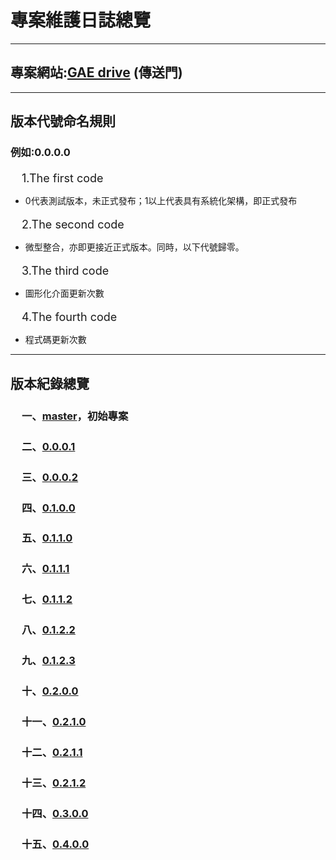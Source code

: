 專案維護日誌總覽
===============
<hr />
<h2>
專案網站:<a href="http://tony-blobstore-no1.appspot.com/">GAE drive</a>&nbsp;(傳送門)</h2>
<hr />
<h2>
版本代號命名規則</h2>
<h3>
例如:0.0.0.0</h3>
<span style="font-size: large;">　1.The first code</span>
<ul>
<li>0代表測試版本，未正式發布；1以上代表具有系統化架構，即正式發布</li>
</ul>
<span style="font-size: large;">　2.The second code</span>
<ul>
<li>微型整合，亦即更接近正式版本。同時，以下代號歸零。</li>
</ul>
<span style="font-size: large;">　3.The third code</span>
<ul>
<li>圖形化介面更新次數</li>
</ul>
<span style="font-size: large;">　4.The fourth code</span>
<ul>
<li>程式碼更新次數</li>
</ul>
<hr />
<h2>
版本紀錄總覽</h2>
<div>
<h3>
<span style="font-size: large;">　</span>一、<a href="https://github.com/PenguinSir2000/GAE-blobstore/blob/master/README.md">master</a>，初始專案</h3>
<h3>
<span style="font-size: large;">　</span>二、<a href="https://github.com/PenguinSir2000/GAE-blobstore/blob/0.0.0.1/README.md">0.0.0.1</a></h3>
</div>
<div>
<h3>
<span style="font-size: large;">　</span>三、<a href="https://github.com/PenguinSir2000/GAE-blobstore/blob/0.0.0.2/README.md">0.0.0.2</a></h3>
<h3>
<span style="font-size: large;">　</span>四、<a href="https://github.com/PenguinSir2000/GAE-blobstore/blob/0.1.0.0/README.md">0.1.0.0</a></h3>
<h3>
<span style="font-size: large;">　</span>五、<a href="https://github.com/PenguinSir2000/GAE-blobstore/blob/0.1.1.0/README.md">0.1.1.0</a></h3>
<h3>
<span style="font-size: large;">　</span>六、<a href="https://github.com/PenguinSir2000/GAE-blobstore/blob/0.1.1.1/README.md">0.1.1.1</a></h3>
<h3>
<span style="font-size: large;">　</span>七、<a href="https://github.com/PenguinSir2000/GAE-blobstore/blob/0.1.1.2/README.md">0.1.1.2</a></h3>
<h3>
<span style="font-size: large;">　</span>八、<a href="https://github.com/PenguinSir2000/GAE-blobstore/blob/0.1.2.2/README.md">0.1.2.2</a></h3>
<h3>
<span style="font-size: large;">　</span>九、<a href="https://github.com/PenguinSir2000/GAE-blobstore/blob/0.1.2.3/README.md">0.1.2.3</a></h3>
<h3>
<span style="font-size: large;">　</span>十、<a href="https://github.com/PenguinSir2000/GAE-blobstore/blob/0.2.0.0/README.md">0.2.0.0</a></h3>
<h3>
<span style="font-size: large;">　</span>十一、<a href="https://github.com/PenguinSir2000/GAE-blobstore/blob/0.2.1.0/README.md">0.2.1.0</a></h3>
<h3>
<span style="font-size: large;">　</span>十二、<a href="https://github.com/PenguinSir2000/GAE-blobstore/blob/0.2.1.1/README.md">0.2.1.1</a></h3>
<h3>
<span style="font-size: large;">　</span>十三、<a href="https://github.com/PenguinSir2000/GAE-blobstore/blob/0.2.1.2/README.md">0.2.1.2</a></h3>
<h3>
<span style="font-size: large;">　</span>十四、<a href="https://github.com/PenguinSir2000/GAE-blobstore/blob/0.3.0.0/README.md">0.3.0.0</a></h3>
<h3>
<span style="font-size: large;">　</span>十五、<a href="https://github.com/PenguinSir2000/GAE-blobstore/blob/0.4.0.0/README.md">0.4.0.0</a></h3>
<div>
</div>

<div style="-webkit-text-stroke-width: 0px; color: black; font-family: 'Times New Roman'; font-size: medium; font-style: normal; font-variant: normal; font-weight: normal; letter-spacing: normal; line-height: normal; margin: 0px; orphans: auto; text-align: start; text-indent: 0px; text-transform: none; white-space: normal; widows: auto; word-spacing: 0px;">

</div>
<div>
<div>
<span style="color: #333333; font-family: Consolas, Liberation Mono, Menlo, Courier, monospace;"><span style="font-size: 15px; white-space: pre-wrap;"> </span></span></div>
</div>
</div>
